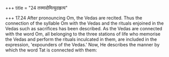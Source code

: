 +++
title = "24 तस्मादोमित्युदाहृत्य"

+++
17.24 After pronouncing Om, the Vedas are recited. Thus the connection
of the syllable Om with the Vedas and the rituals enjoined in the Vedas
such as sacrifices has been described. As the Vedas are connected with
the word Om, all belonging to the three stations of life who memorise
the Vedas and perform the rituals inculcated in them, are included in
the expression, 'expounders of the Vedas.' Now, He describes the manner
by which the word Tat is connected with them:
